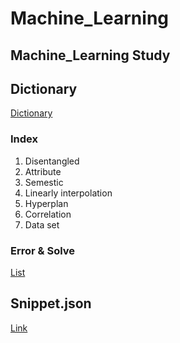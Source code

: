 # Machine_Learning
## Machine_Learning Study

## Dictionary

[Dictionary](https://github.com/doublejy715/Machine_Learning/issues/1)
### Index
1. Disentangled
2. Attribute
3. Semestic
4. Linearly interpolation
5. Hyperplan
6. Correlation
7. Data set

### Error & Solve
[List](https://github.com/doublejy715/Machine_Learning/issues/2)

## Snippet.json
[Link](https://github.com/doublejy715/Machine_Learning/blob/main/snippet.json)
